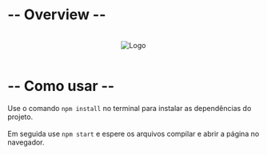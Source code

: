 
# -- Overview --

<br>

<div align="center">
    <img src="https://media.discordapp.net/attachments/891351292780376075/981641615829500074/unknown.png" alt="Logo">
  </a>
</div>

<br>

# -- Como usar --
Use o comando
```npm install```
no terminal para instalar as dependências do projeto.<br>
<br>
Em seguida use
```npm start```
e espere os arquivos compilar e abrir a página no navegador.
